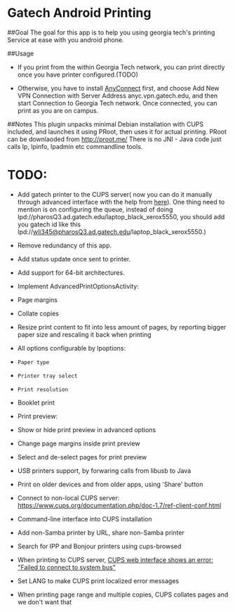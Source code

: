 Gatech Android Printing
=========================
##Goal
The goal for this app is to help you using georgia tech's printing Service at ease
with you android phone.

##Usage
* If you print from the within Georgia Tech network, you can print directly once you have printer configured.(TODO)

* Otherwise, you have to install [AnyConnect](https://play.google.com/store/apps/details?id=com.cisco.anyconnect.vpn.android.avf) first,
and choose Add New VPN Connection with Server Address anyc.vpn.gatech.edu, and then start Connection to Georgia Tech network. Once connected,
you can print as you are on campus.

##Notes
This plugin unpacks minimal Debian installation with CUPS included, and launches it using PRoot, then uses it for actual printing.
PRoot can be downlaoded from http://proot.me/
There is no JNI - Java code just calls lp, lpinfo, lpadmin etc commandline tools.

TODO:
=====
-   Add gatech printer to the CUPS server\( now you can do it manually through advanced interface with the help from [here](https://faq.oit.gatech.edu/content/how-install-oit-laptop-printing-linux)\). One thing need to mention is on configuring the queue,
instead of doing lpd://pharosQ3.ad.gatech.edu/laptop_black_xerox5550, you should add you gatech id like this lpd://wli345@pharosQ3.ad.gatech.edu/laptop_black_xerox5550.\)


-   Remove redundancy of this app.
-   Add status update once sent to printer.
-   Add support for 64-bit architectures.
-   Implement AdvancedPrintOptionsActivity:
-    Page margins
-    Collate copies
-    Resize print content to fit into less amount of pages, by reporting bigger paper size and rescaling it back when printing
-    All options configurable by lpoptions:
-     Paper type
-     Printer tray select
-     Print resolution
-    Booklet print
-   Print preview:
-    Show or hide print preview in advanced options
-    Change page margins inside print preview
-    Select and de-select pages for print preview
-   USB printers support, by forwaring calls from libusb to Java
-   Print on older devices and from older apps, using 'Share' button
-   Connect to non-local CUPS server: https://www.cups.org/documentation.php/doc-1.7/ref-client-conf.html
-   Command-line interface into CUPS installation
-   Add non-Samba printer by URL, share non-Samba printer
-   Search for IPP and Bonjour printers using cups-browsed
-   When printing to CUPS server, [CUPS web interface shows an error: "Failed to connect to system bus"](screenshots/cups-android-error.jpg)
-   Set LANG to make CUPS print localized error messages
-   When printing page range and multiple copies, CUPS collates pages and we don't want that
